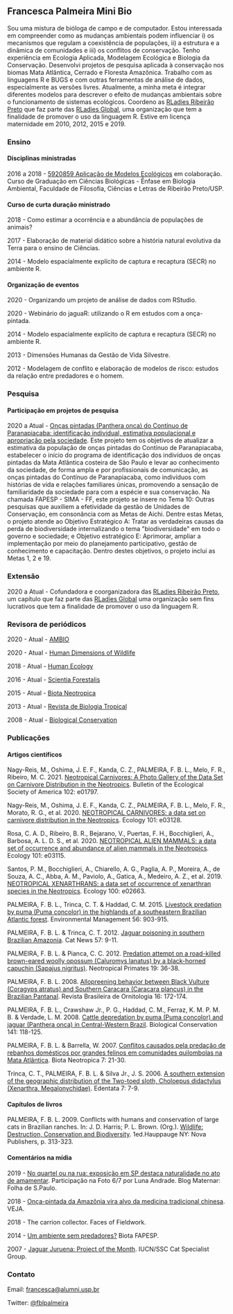 ## Francesca Palmeira Mini Bio

Sou uma mistura de bióloga de campo e de computador. Estou interessada em compreender como as mudanças ambientais podem influenciar i) os mecanismos que regulam a coexistência de populações, ii) a estrutura e a dinâmica de comunidades e iii) os conflitos de conservação. Tenho experiência em Ecologia Aplicada, Modelagem Ecológica e Biologia da Conservação. Desenvolvi projetos de pesquisa aplicada à conservação nos biomas Mata Atlântica, Cerrado e Floresta Amazônica. Trabalho com as linguagens R e BUGS e com outras ferramentas de análise de dados, especialmente as versões livres. Atualmente, a minha meta é integrar diferentes modelos para descrever o efeito de mudanças ambientais sobre o funcionamento de sistemas ecológicos. Coordeno as [RLadies Ribeirão Preto](https://www.meetup.com/rladies-ribeirao-preto) que faz parte das [RLadies Global](https://rladies.org), uma organização que tem a finalidade de promover o uso da linguagem R. Estive em licença maternidade em 2010, 2012, 2015 e 2019.

### Ensino

#### Disciplinas ministradas

2016 a 2018 - [5920859 Aplicação de Modelos Ecológicos](https://uspdigital.usp.br/jupiterweb/obterDisciplina?nomdis=&sgldis=5920859) em colaboração. Curso de Graduação em Ciências Biológicas - Ênfase em Biologia Ambiental, Faculdade de Filosofia, Ciências e Letras de Ribeirão Preto/USP.

#### Curso de curta duração ministrado

2018 - Como estimar a ocorrência e a abundância de populações de animais? 

2017 - Elaboração de material didático sobre a história natural evolutiva da Terra para o ensino de Ciências. 

2014 - Modelo espacialmente explícito de captura e recaptura (SECR) no ambiente R. 

#### Organização de eventos

2020 - Organizando um projeto de análise de dados com RStudio. 

2020 - Webinário do jaguaR: utilizando o R em estudos com a onça-pintada. 

2014 - Modelo espacialmente explícito de captura e recaptura (SECR) no ambiente R. 

2013 - Dimensões Humanas da Gestão de Vida Silvestre. 

2012 - Modelagem de conflito e elaboração de modelos de risco: estudos da relação entre predadores e o homem. 

### Pesquisa

#### Participação em projetos de pesquisa

2020 a Atual - [Onças pintadas (Panthera onca) do Contínuo de Paranapiacaba: identificação individual, estimativa populacional e apropriação pela sociedade](https://bv.fapesp.br/pt/auxilios/106289/oncas-pintadas-panthera-onca-do-continuo-de-paranapiacaba-identificacao-individual-estimativa-popula/). Este projeto tem os objetivos de atualizar a estimativa da população de onças pintadas do Contínuo de Paranapiacaba, estabelecer o início do programa de identificação dos indivíduos de onças pintadas da Mata Atlântica costeira de São Paulo e levar ao conhecimento da sociedade, de forma ampla e por profissionais de comunicação, as onças pintadas do Contínuo de Paranapiacaba, como indivíduos com histórias de vida e relações familiares únicas, promovendo a sensação de familiaridade da sociedade para com a espécie e sua conservação. Na chamada FAPESP - SIMA - FF, este projeto se insere no Tema 10: Outras pesquisas que auxiliem a efetividade da gestão de Unidades de Conservação, em consonância com as Metas de Aichi. Dentre estas Metas, o projeto atende ao Objetivo Estratégico A: Tratar as verdadeiras causas da perda de biodiversidade internalizando o tema "biodiversidade" em todo o governo e sociedade; e Objetivo estratégico E: Aprimorar, ampliar a implementação por meio do planejamento participativo, gestão de conhecimento e capacitação. Dentro destes objetivos, o projeto inclui as Metas 1, 2 e 19.

### Extensão

2020 a Atual - Cofundadora e coorganizadora das [RLadies Ribeirão Preto](https://www.meetup.com/rladies-ribeirao-preto/), um capítulo que faz parte das [RLadies Global](https://rladies.org/) uma organização sem fins lucrativos que tem a finalidade de promover o uso da linguagem R.

### Revisora de periódicos

2020 - Atual - [AMBIO](https://www.springer.com/journal/13280)

2020 - Atual - [Human Dimensions of Wildlife](https://www.tandfonline.com/toc/uhdw20/current)

2018 - Atual - [Human Ecology](https://www.springer.com/journal/10745)

2016 - Atual - [Scientia Forestalis](https://www.ipef.br/publicacoes/scientia/)

2015 - Atual - [Biota Neotropica](https://www.biotaneotropica.org.br/)

2013 - Atual - [Revista de Biologia Tropical](https://revistas.ucr.ac.cr/index.php/rbt)

2008 - Atual - [Biological Conservation](https://www.journals.elsevier.com/biological-conservation)

### Publicações

#### Artigos científicos

Nagy-Reis, M., Oshima, J. E. F., Kanda, C. Z., PALMEIRA, F. B. L., Melo, F. R., Ribeiro, M. C. 2021. [Neotropical Carnivores: A Photo Gallery of the Data Set on Carnivore Distribution in the Neotropics](https://doi.org/10.1002/bes2.1797). Bulletin of the Ecological Society of America 102: e01797.

Nagy-Reis, M., Oshima, J. E. F., Kanda, C. Z., PALMEIRA, F. B. L., Melo, F. R., Morato, R. G., et al. 2020. [NEOTROPICAL CARNIVORES: a data set on carnivore distribution in the Neotropics](10.1002/ecy.3128). Ecology 101: e03128.

Rosa, C. A. D., Ribeiro, B. R., Bejarano, V., Puertas, F. H., Bocchiglieri, A., Barbosa, A. L. D. S., et al. 2020. [NEOTROPICAL ALIEN MAMMALS: a data set of occurrence and abundance of alien mammals in the Neotropics](10.1002/ecy.3115). Ecology 101: e03115.

Santos, P. M., Bocchiglieri, A., Chiarello, A. G., Paglia, A. P., Moreira, A., de Souza, A. C., Abba, A. M., Paviolo, A., Gatica, A., Medeiro, A. Z., et al. 2019. [NEOTROPICAL XENARTHRANS: a data set of occurrence of xenarthran species in the Neotropics](10.1002/ecy.2663). Ecology 100: e02663. 

PALMEIRA, F. B. L., Trinca, C. T. & Haddad, C. M. 2015. [Livestock predation by puma (Puma concolor) in the highlands of a southeastern Brazilian Atlantic forest](https://doi.org/10.1007/s00267-015-0562-5). Environmental Management 56: 903-915. 

PALMEIRA, F. B. L. & Trinca, C. T. 2012. [Jaguar poisoning in southern Brazilian Amazonia](http://www.catsg.org/index.php?id=200). Cat News 57: 9-11.

PALMEIRA, F. B. L. & Pianca, C. C. 2012. [Predation attempt on a road-killed brown-eared woolly opossum (Caluromys lanatus) by a black-horned capuchin (Sapajus nigritus)](https://doi.org/10.1896/044.019.0107). Neotropical Primates 19: 36-38. 

PALMEIRA, F. B. L. 2008. [Allopreening behavior between Black Vulture (Coragyps atratus) and Southern Caracara (Caracara plancus) in the Brazilian Pantanal](http://www.revbrasilornitol.com.br/BJO/article/view/1132). Revista Brasileira de Ornitologia 16: 172-174.

PALMEIRA, F. B. L., Crawshaw Jr., P. G., Haddad, C. M., Ferraz, K. M. P. M. B. & Verdade, L. M. 2008. [Cattle depredation by puma (Puma concolor) and jaguar (Panthera onca) in Central-Western Brazil](https://doi.org/10.1016/j.biocon.2007.09.015). Biological Conservation 141: 118-125. 

PALMEIRA, F. B. L. & Barrella, W. 2007. [Conflitos causados pela predação de rebanhos domésticos por grandes felinos em comunidades quilombolas na Mata Atlântica](https://doi.org/10.1590/S1676-06032007000100017). Biota Neotropica 7: 21-30.

Trinca, C. T., PALMEIRA, F. B. L. & Silva Jr., J. S. 2006. [A southern extension of the geographic distribution of the Two-toed sloth, Choloepus didactylus (Xenarthra, Megalonychidae)](https://doi.org/10.1896/1413-4411.7.1.7). Edentata 7: 7-9. 

#### Capítulos de livros

PALMEIRA, F. B. L. 2009. Conflicts with humans and conservation of large cats in Brazilian ranches. In: J. D. Harris; P. L. Brown. (Org.). [Wildlife: Destruction, Conservation and Biodiversity](https://www.amazon.com/Wildlife-Destruction-Conservation-Biodiversity-Protection/dp/1606929747). 1ed.Hauppauge NY: Nova Publishers, p. 313-323.

#### Comentários na mídia

2019 - [No quartel ou na rua: exposição em SP destaca naturalidade no ato de amamentar](https://maternar.blogfolha.uol.com.br/2019/10/25/no-quartel-ou-na-rua-exposicao-em-sp-destaca-naturalidade-no-ato-de-amamentar/). Participação na Foto 6/7 por Luna Andrade. Blog Maternar: Folha de S.Paulo. 

2018 - [Onça-pintada da Amazônia vira alvo da medicina tradicional chinesa](https://veja.abril.com.br/blog/impacto/onca-pintada-da-amazonia-vira-alvo-da-medicina-tradicional-chinesa/). VEJA. 

2018 - The carrion collector. Faces of Fieldwork. 

2014 - [Um ambiente sem predadores?](https://www.biota.org.br/um-ambiente-sem-predadores/) Biota FAPESP. 

2007 - [Jaguar Juruena: Project of the Month](http://www.catsg.org/index.php?id=207). IUCN/SSC Cat Specialist Group. 

### Contato

Email: [francesca@alumni.usp.br](mailto:francesca@alumni.usp.br)

Twitter: [@fblpalmeira](https://twitter.com/fblpalmeira)
